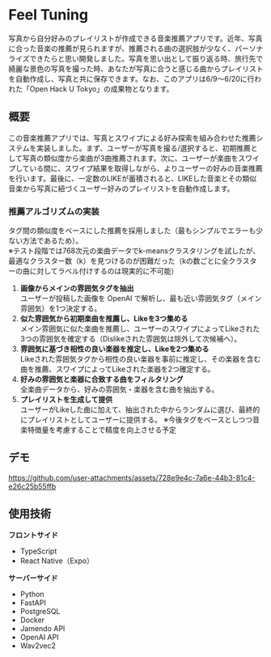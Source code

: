 Feel Tuning
==============================

写真から自分好みのプレイリストが作成できる音楽推薦アプリです。近年、写真に合った音楽の推薦が見られますが、推薦される曲の選択肢が少なく、パーソナライズできたらと思い開発しました。写真を思い出として振り返る時、旅行先で綺麗な景色の写真を撮った時、あなたが写真に合うと感じる曲からプレイリストを自動作成し、写真と共に保存できます。なお、このアプリは6/9～6/20に行われた「Open Hack U Tokyo」の成果物となります。

## 概要
この音楽推薦アプリでは、写真とスワイプによる好み探索を組み合わせた推薦システムを実装しました。まず、ユーザーが写真を撮る/選択すると、初期推薦として写真の類似度から楽曲が3曲推薦されます。次に、ユーザーが楽曲をスワイプしている間に、スワイプ結果を取得しながら、よりユーザーの好みの音楽推薦を行います。最後に、一定数のLIKEが蓄積されると、LIKEした音楽とその類似音楽から写真に紐づくユーザー好みのプレイリストを自動作成します。

### 推薦アルゴリズムの実装
タグ間の類似度をベースにした推薦を採用しました（最もシンプルでエラーも少ない方法であるため）。  
※テスト段階では768次元の楽曲データでk-meansクラスタリングを試したが、最適なクラスター数（k）を見つけるのが困難だった（kの数ごとに全クラスターの曲に対してラベル付けするのは現実的に不可能）  
1. **画像からメインの雰囲気タグを抽出**  
   ユーザーが投稿した画像を OpenAI で解析し、最も近い雰囲気タグ（メイン雰囲気）を1つ決定する。
2. **似た雰囲気から初期楽曲を推薦し、Likeを3つ集める**  
   メイン雰囲気に似た楽曲を推薦し、ユーザーのスワイプによってLikeされた3つの雰囲気を確定する（Dislikeされた雰囲気は除外して次候補へ）。
3. **雰囲気に基づき相性の良い楽器を推定し、Likeを2つ集める**  
   Likeされた雰囲気タグから相性の良い楽器を事前に推定し、その楽器を含む曲を推薦、スワイプによってLikeされた楽器を2つ確定する。
4. **好みの雰囲気と楽器に合致する曲をフィルタリング**  
   全楽曲データから、好みの雰囲気・楽器を含む曲を抽出する。
6. **プレイリストを生成して提供**  
   ユーザーがLikeした曲に加えて、抽出された中からランダムに選び、最終的にプレイリストとしてユーザーに提供する。
※今後タグをベースとしつつ音楽特徴量を考慮することで精度を向上させる予定

## デモ

https://github.com/user-attachments/assets/728e9e4c-7a6e-44b3-81c4-e26c25b55ffb

## 使用技術

**フロントサイド**  
- TypeScript
- React Native（Expo）  

**サーバーサイド**  
- Python
- FastAPI
- PostgreSQL
- Docker
- Jamendo API
- OpenAI API
- Wav2vec2
